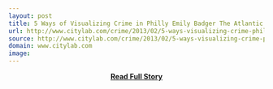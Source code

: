 ```yaml
---
layout: post
title: 5 Ways of Visualizing Crime in Philly Emily Badger The Atlantic Cities
url: http://www.citylab.com/crime/2013/02/5-ways-visualizing-crime-philadelphia/4641/
source: http://www.citylab.com/crime/2013/02/5-ways-visualizing-crime-philadelphia/4641/
domain: www.citylab.com
image: 
---
```


<p></p>
<center><p><a href="http://www.citylab.com/crime/2013/02/5-ways-visualizing-crime-philadelphia/4641/" style='padding:25px; font-sze:18px; font-weight: bold;'>Read Full Story</a></p></center>
